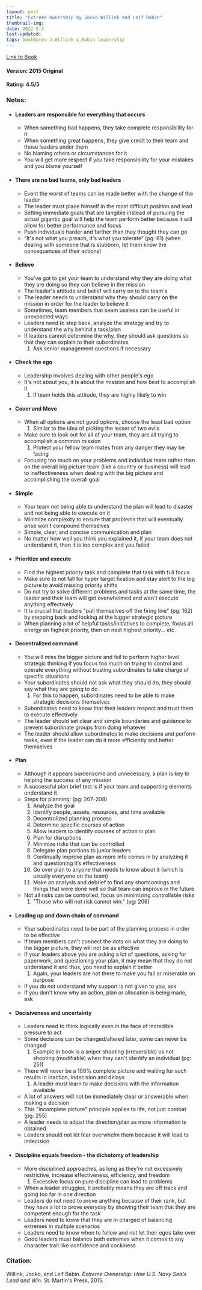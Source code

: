 ```yaml
---
layout: post
title: "Extreme Ownership by Jocko Willink and Leif Babin"
thumbnail-img: 
date: 2022-5-3
last-updated: 
tags: bookNotes J.Willink L.Babin leadership
---
```


[Link to Book](https://www.amazon.com/Jocko-Willink-Extreme-Ownership-Paperback/dp/B09XR1LQNN/ref=sr_1_2?crid=MQ6MVI2HPN71&keywords=extreme+ownership&qid=1651601939&sprefix=extreme+ownership%2Caps%2C105&sr=8-2)

#### Version: 2015 Original

#### Rating: 4.5/5

### Notes: 

* #### Leaders are responsible for everything that occurs
   * When something bad happens, they take complete responsibility for it
   * When something great happens, they give credit to their team and those leaders under them
   * No blaming others or circumstances for it
   * You will get more respect if you take responsibility for your mistakes and you blame yourself
* #### There are no bad teams, only bad leaders
   * Event the worst of teams can be made better with the change of the leader
   * The leader must place himself in the most difficult position and lead
   * Setting immediate goals that are tangible instead of pursuing the actual gigantic goal will help the team perform better because it will allow for better performance and focus
   * Push individuals harder and farther than they thought they can go
   * “It's not what you preach, it's what you tolerate” (pg: 61) (when dealing with someone that is stubborn, let them know the consequences of their actions)
* #### Believe
   * You've got to get your team to understand why they are doing what they are doing so they can believe in the mission
   * The leader's attitude and belief will carry on to the team's
   * The leader needs to understand why they should carry on the mission in order for the leader to believe it
   * Sometimes, team members that seem useless can be useful in unexpected ways
   * Leaders need to step back, analyze the strategy and try to understand the why behind a task/plan
   * If leaders cannot determine the why, they should ask questions so that they can explain to their subordinates
      1. Ask senior management questions if necessary
* #### Check the ego
   * Leadership involves dealing with other people's ego 
   * It's not about you, it is about the mission and how best to accomplish it 
      1. If team holds this attitude, they are highly likely to win
* #### Cover and Move
   * When all options are not good options, choose the least bad option
      1. Similar to the idea of picking the lesser of two evils
   * Make sure to look out for all of your team, they are all trying to accomplish a common mission
      1. Protect your fellow team mates from any danger they may be facing
   * Focusing too much on your problems and individual team rather than on the overall big picture team (like a country or business) will lead to ineffectiveness when dealing with the big picture and accomplishing the overall goal
* #### Simple
   * Your team not being able to understand the plan will lead to disaster and not being able to execute on it
   * Minimize complexity to ensure that problems that will eventually arise won't compound themselves
   * Simple, clear, and concise communication and plan
   * No matter how well you think you explained it, if your team does not understand it, then it is too complex and you failed
* #### Prioritize and execute
   * Find the highest priority task and complete that task with full focus
   *  Make sure to not fall for hyper target fixation and stay alert to the big picture to avoid missing priority shifts
   * Do not try to solve different problems and tasks at the same time, the leader and their team will get overwhelmed and won't execute anything effectively
   * It is crucial that leaders "pull themselves off the firing line" (pg: 162) by stepping back and looking at the bigger strategic picture 
   * When planning a lot of helpful tasks/initiatives to complete, focus all energy on highest priority, then on next highest priority… etc.
* #### Decentralized command
   * You will miss the bigger picture and fail to perform higher level strategic thinking if you focus too much on trying to control and operate everything without trusting subordinates to take charge of specific situations
   * Your subordinates should not ask what they should do, they should say what they are going to do
      1. For this to happen, subordinates need to be able to make strategic decisions themselves
   * Subordinates need to know that their leaders respect and trust them to execute effectively
   * The leader should set clear and simple boundaries and guidance to prevent subordinate groups from doing whatever
   * The leader should allow subordinates to make decisions and perform tasks, even if the leader can do it more efficiently and better themselves
* #### Plan
   * Although it appears burdensome and unnecessary, a plan is key to helping the success of any mission
   * A successful plan brief test is if your team and supporting elements understand it
   * Steps for planning: (pg: 207-208)
      1. Analyze the goal
      2. Identify people, assets, resources, and time available
      3. Decentralized planning process
      4. Determine specific courses of action
      5. Allow leaders to identify courses of action in plan
      6. Plan for disruptions
      7. Minimize risks that can be controlled
      8. Delegate plan portions to junior leaders
      9. Continually improve plan as more info comes in by analyzing it and questioning it’s effectiveness
      10. Go over plan to anyone that needs to know about it (which is usually everyone on the team)
      11. Make an analysis and debrief to find any shortcomings and things that were done well so that team can improve in the future
   * Not all risks can be controlled, focus on minimizing controllable risks
      1. "Those who will not risk cannot win." (pg: 206)
* #### Leading up and down chain of command
   * Your subordinates need to be part of the planning process in order to be effective
   * If team members can't connect the dots on what they are doing to the bigger picture, they will not be as effective
   * If your leaders above you are asking a lot of questions, asking for paperwork, and questioning your plan, it may mean that they do not understand it and thus, you need to explain it better
      1. Again, your leaders are not there to make you fail or miserable on purpose
   * If you do not understand why support is not given to you, ask
   * If you don't know why an action, plan or allocation is being made, ask
* #### Decisiveness and uncertainty
   * Leaders need to think logically even in the face of incredible pressure to act
   * Some decisions can be changed/altered later, some can never be changed
      1. Example in book is a sniper shooting (irreversible) vs not shooting (modifiable) when they can't identify an individual (pg: 251)
   * There will never be a 100% complete picture and waiting for such results in inaction, indecision and delays
      1. A leader must learn to make decisions with the information available
   * A lot of answers will not be immediately clear or answerable when making a decision
   * This "incomplete picture" principle applies to life, not just combat (pg: 255)
   * A leader needs to adjust the direction/plan as more information is obtained
   * Leaders should not let fear overwhelm them because it will lead to indecision
* #### Discipline equals freedom - the dichotomy of leadership
   * More disciplined approaches, as long as they're not excessively restrictive, increase effectiveness, efficiency, and freedom
      1. Excessive focus on pure discipline can lead to problems
   * When a leader struggles, it probably means they are off track and going too far in one direction
   * Leaders do not need to prove anything because of their rank, but they have a lot to prove everyday by showing their team that they are competent enough for the task
   * Leaders need to know that they are in charged of balancing extremes in multiple scenarios
   * Leaders need to know when to follow and not let their egos take over
   * Good leaders must balance both extremes when it comes to any character trait like confidence and cockiness

### Citation:

Willink, Jocko, and Leif Babin. *Extreme Ownership: How U.S. Navy Seals Lead and Win*. St. Martin's Press, 2015. 